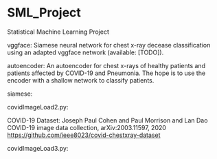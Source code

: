 # SML_Project
Statistical Machine Learning Project

vggface:
  Siamese neural network for chest x-ray decease classification using an adapted vggface network (available: [TODO]).

autoencoder:
  An autoencoder for chest x-rays of healthy patients and patients affected by COVID-19 and Pneumonia. The hope is to use 
  the encoder with a shallow network to classify patients.
 
 
siamese:

covidImageLoad2.py:

COVID-19 Dataset: 
Joseph Paul Cohen and Paul Morrison and Lan Dao
COVID-19 image data collection, arXiv:2003.11597, 2020
https://github.com/ieee8023/covid-chestxray-dataset

covidImageLoad3.py:
  
